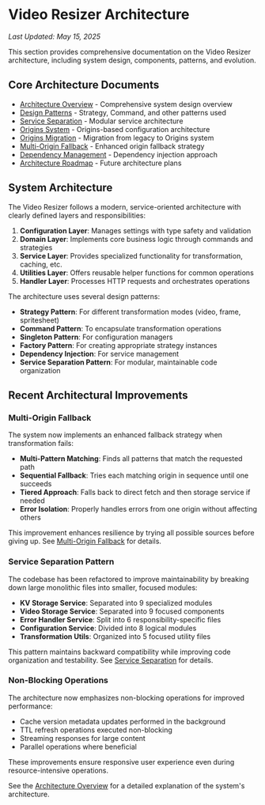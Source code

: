 # Video Resizer Architecture

*Last Updated: May 15, 2025*

This section provides comprehensive documentation on the Video Resizer architecture, including system design, components, patterns, and evolution.

## Core Architecture Documents

- [Architecture Overview](./architecture-overview.md) - Comprehensive system design overview
- [Design Patterns](./design-patterns.md) - Strategy, Command, and other patterns used
- [Service Separation](./service-separation.md) - Modular service architecture
- [Origins System](./origins-system.md) - Origins-based configuration architecture
- [Origins Migration](./origins-migration.md) - Migration from legacy to Origins system
- [Multi-Origin Fallback](./multi-origin-fallback.md) - Enhanced origin fallback strategy
- [Dependency Management](./dependency-management.md) - Dependency injection approach
- [Architecture Roadmap](./roadmap.md) - Future architecture plans

## System Architecture

The Video Resizer follows a modern, service-oriented architecture with clearly defined layers and responsibilities:

1. **Configuration Layer**: Manages settings with type safety and validation
2. **Domain Layer**: Implements core business logic through commands and strategies
3. **Service Layer**: Provides specialized functionality for transformation, caching, etc.
4. **Utilities Layer**: Offers reusable helper functions for common operations
5. **Handler Layer**: Processes HTTP requests and orchestrates operations

The architecture uses several design patterns:

- **Strategy Pattern**: For different transformation modes (video, frame, spritesheet)
- **Command Pattern**: To encapsulate transformation operations
- **Singleton Pattern**: For configuration managers
- **Factory Pattern**: For creating appropriate strategy instances
- **Dependency Injection**: For service management
- **Service Separation Pattern**: For modular, maintainable code organization

## Recent Architectural Improvements

### Multi-Origin Fallback

The system now implements an enhanced fallback strategy when transformation fails:

- **Multi-Pattern Matching**: Finds all patterns that match the requested path
- **Sequential Fallback**: Tries each matching origin in sequence until one succeeds
- **Tiered Approach**: Falls back to direct fetch and then storage service if needed
- **Error Isolation**: Properly handles errors from one origin without affecting others

This improvement enhances resilience by trying all possible sources before giving up. See [Multi-Origin Fallback](./multi-origin-fallback.md) for details.

### Service Separation Pattern

The codebase has been refactored to improve maintainability by breaking down large monolithic files into smaller, focused modules:

- **KV Storage Service**: Separated into 9 specialized modules
- **Video Storage Service**: Separated into 9 focused components
- **Error Handler Service**: Split into 6 responsibility-specific files
- **Configuration Service**: Divided into 8 logical modules
- **Transformation Utils**: Organized into 5 focused utility files

This pattern maintains backward compatibility while improving code organization and testability. See [Service Separation](./service-separation.md) for details.

### Non-Blocking Operations

The architecture now emphasizes non-blocking operations for improved performance:

- Cache version metadata updates performed in the background
- TTL refresh operations executed non-blocking
- Streaming responses for large content
- Parallel operations where beneficial

These improvements ensure responsive user experience even during resource-intensive operations.

See the [Architecture Overview](./architecture-overview.md) for a detailed explanation of the system's architecture.